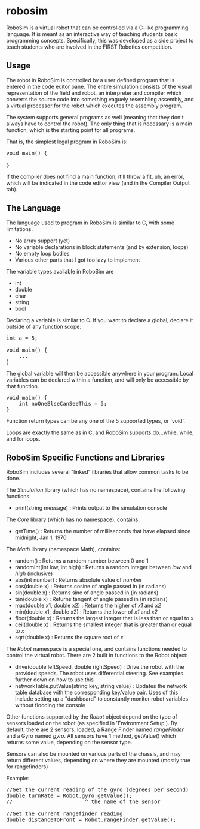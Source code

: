 robosim
=======

RoboSim is a virtual robot that can be controlled via a C-like programming language. It is meant as an interactive way of teaching students basic programming concepts. Specifically, this was developed as a side project to teach students who are involved in the FIRST Robotics competition.

Usage
-----

The robot in RoboSim is controlled by a user defined program that is entered in the code editor pane. The entire simulation consists of the visual representation of the field and robot, an interpreter and compiler which converts the source code into something vaguely resembling assembly, and a virtual processor for the robot which executes the assembly program.

The system supports general programs as well (meaning that they don't always have to control the robot). The only thing that is necessary is a main function, which is the starting point for all programs.

That is, the simplest legal program in RoboSim is:

<pre>
void main() {
	
}
</pre>

If the compiler does not find a main function, it'll throw a fit, uh, an error, which will be indicated in the code editor view (and in the Compiler Output tab).

The Language
------------

The language used to program in RoboSim is similar to C, with some limitations.

- No array support (yet)
- No variable declarations in block statements (and by extension, loops)
- No empty loop bodies
- Various other parts that I got too lazy to implement

The variable types available in RoboSim are
- int
- double
- char
- string
- bool

Declaring a variable is similar to C. If you want to declare a global, declare it outside of any function scope:

<pre>
int a = 5;

void main() {
	...
}
</pre>

The global variable will then be accessible anywhere in your program. Local variables can be declared within a function, and will only be accessible by that function.

<pre>
void main() {
	int noOneElseCanSeeThis = 5;
}
</pre>

Function return types can be any one of the 5 supported types, or 'void'.

Loops are exactly the same as in C, and RoboSim supports do...while, while, and for loops.

RoboSim Specific Functions and Libraries
----------------------------------------
RoboSim includes several "linked" libraries that allow common tasks to be done.

The _Simulation_ library (which has no namespace), contains the following functions:

- print(string message) : Prints output to the simulation console

The _Core_ library (which has no namespace), contains:

- getTime() : Returns the number of milliseconds that have elapsed since midnight, Jan 1, 1970

The _Math_ library (namespace Math), contains:

- random() : Returns a random number between 0 and 1
- randomInt(int low, int high) : Returns a random integer between _low_ and _high_ (inclusive)
- abs(int number) : Returns absolute value of _number_
- cos(double x) : Returns cosine of angle passed in (in radians)
- sin(double x) : Returns sine of angle passed in (in radians)
- tan(double x) : Returns tangent of angle passed in (in radians)
- max(double x1, double x2) : Returns the higher of _x1_ and _x2_
- min(double x1, double x2) : Returns the lower of _x1_ and _x2_
- floor(double x) : Returns the largest integer that is less than or equal to _x_
- ceil(double x) : Returns the smallest integer that is greater than or equal to _x_
- sqrt(double x) : Returns the square root of _x_

The _Robot_ namespace is a special one, and contains functions needed to control the virtual robot. There are 2 built in functions to the Robot object:

- drive(double leftSpeed, double rightSpeed) : Drive the robot with the provided speeds. The robot uses differential steering. See examples further down on how to use this
- networkTable.putValue(string key, string value) : Updates the network table database with the corresponding key/value pair. Uses of this include setting up a "dashboard" to constantly monitor robot variables without flooding the console

Other functions supported by the _Robot_ object depend on the type of sensors loaded on the robot (as specified in 'Environment Setup'). By default, there are 2 sensors, loaded, a Range Finder named _rangeFinder_ and a Gyro named _gyro_. All sensors have 1 method, getValue() which returns some value, depending on the sensor type.

Sensors can also be mounted on various parts of the chassis, and may return different values, depending on where they are mounted (mostly true for rangefinders)

Example:

<pre>
//Get the current reading of the gyro (degrees per second)
double turnRate = Robot.gyro.getValue();
//                       ^ the name of the sensor

//Get the current rangefinder reading 
double distanceToFront = Robot.rangeFinder.getValue();
</pre>